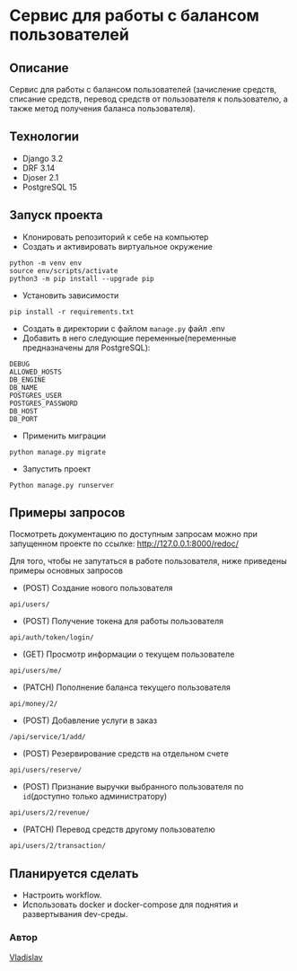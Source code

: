 # Сервис для работы с балансом пользователей
## Описание
Сервис для работы с балансом пользователей (зачисление средств, списание средств, перевод средств от пользователя к пользователю, а также метод получения баланса пользователя).
## Технологии
- Django 3.2
- DRF 3.14
- Djoser 2.1
- PostgreSQL 15
## Запуск проекта
- Клонировать репозиторий к себе на компьютер
- Создать и активировать виртуальное окружение
```
python -m venv env
source env/scripts/activate
python3 -m pip install --upgrade pip
```
- Установить зависимости
```
pip install -r requirements.txt
```
- Создать в директории с файлом ```manage.py``` файл .env
- Добавить в него следующие переменные(переменные предназначены для PostgreSQL):
```
DEBUG
ALLOWED_HOSTS
DB_ENGINE
DB_NAME
POSTGRES_USER
POSTGRES_PASSWORD
DB_HOST
DB_PORT
```
- Применить миграции
```
python manage.py migrate
```
- Запустить проект
```
Python manage.py runserver
```
## Примеры запросов
Посмотреть документацию по доступным запросам можно при запущенном проекте по ссылке: http://127.0.0.1:8000/redoc/

Для того, чтобы не запутаться в работе пользователя, ниже приведены примеры основных запросов
- (POST) Создание нового пользователя
```
api/users/
```
- (POST) Получение токена для работы пользователя
```
api/auth/token/login/
```
- (GET) Просмотр информации о текущем пользователе
```
api/users/me/
```
- (PATCH) Пополнение баланса текущего пользователя
```
api/money/2/
```
- (POST) Добавление услуги в заказ
```
/api/service/1/add/
```
- (POST) Резервирование средств на отдельном счете
```
api/users/reserve/
```
- (POST) Признание выручки выбранного пользователя по ```id```(доступно только администратору)
```
api/users/2/revenue/
```
- (PATCH) Перевод средств другому пользователю
```
api/users/2/transaction/
```
## Планируется сделать
- Настроить workflow.
- Использовать docker и docker-compose для поднятия и развертывания dev-среды.
### Автор
[Vladislav](https://github.com/borrrv)
